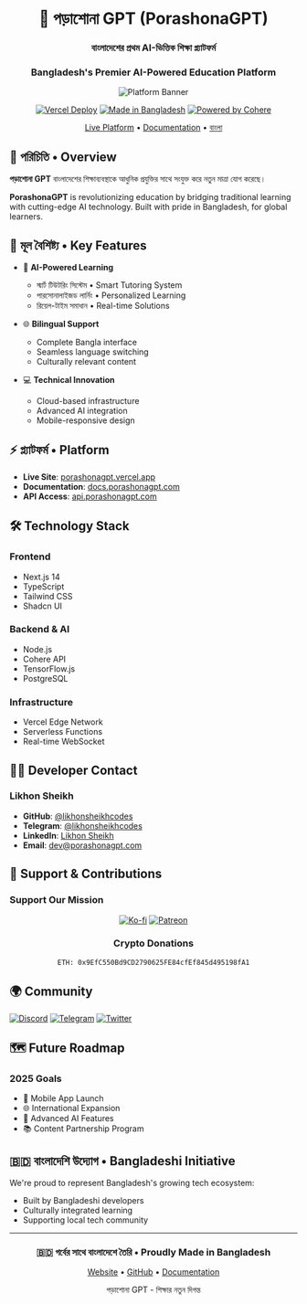<div align="center">

# 🚀 পড়াশোনা GPT (PorashonaGPT)

### বাংলাদেশের প্রথম AI-ভিত্তিক শিক্ষা প্ল্যাটফর্ম
### Bangladesh's Premier AI-Powered Education Platform

![Platform Banner](https://i.ibb.co/4PJ15yG/Black-and-Green-Modern-Finance-App-Facebook-Ad.jpg)

[![Vercel Deploy](https://img.shields.io/badge/Vercel-Deploy-black?style=for-the-badge&logo=vercel)](https://porashonagpt.vercel.app/)
[![Made in Bangladesh](https://img.shields.io/badge/Made_in-Bangladesh-green?style=for-the-badge)](https://en.wikipedia.org/wiki/Bangladesh)
[![Powered by Cohere](https://img.shields.io/badge/Powered_by-Cohere-blueviolet?style=for-the-badge)](https://cohere.com)

[Live Platform](https://porashonagpt.vercel.app/) • [Documentation](https://docs.porashonagpt.com) • [বাংলা](https://bn.porashonagpt.com)

</div>

## 🌟 পরিচিতি • Overview

**পড়াশোনা GPT** বাংলাদেশের শিক্ষাব্যবস্থাকে আধুনিক প্রযুক্তির সাথে সংযুক্ত করে নতুন মাত্রা যোগ করেছে।

**PorashonaGPT** is revolutionizing education by bridging traditional learning with cutting-edge AI technology. Built with pride in Bangladesh, for global learners.

## 🎯 মূল বৈশিষ্ট্য • Key Features

- 🤖 **AI-Powered Learning**
  - স্মার্ট টিউটরিং সিস্টেম • Smart Tutoring System
  - পারসোনালাইজড লার্নিং • Personalized Learning
  - রিয়েল-টাইম সমাধান • Real-time Solutions

- 🌐 **Bilingual Support**
  - Complete Bangla interface
  - Seamless language switching
  - Culturally relevant content

- 💻 **Technical Innovation**
  - Cloud-based infrastructure
  - Advanced AI integration
  - Mobile-responsive design

## ⚡ প্ল্যাটফর্ম • Platform

- **Live Site**: [porashonagpt.vercel.app](https://porashonagpt.vercel.app/)
- **Documentation**: [docs.porashonagpt.com](https://docs.porashonagpt.com)
- **API Access**: [api.porashonagpt.com](https://api.porashonagpt.com)

## 🛠️ Technology Stack

### Frontend
- Next.js 14
- TypeScript
- Tailwind CSS
- Shadcn UI

### Backend & AI
- Node.js
- Cohere API
- TensorFlow.js
- PostgreSQL

### Infrastructure
- Vercel Edge Network
- Serverless Functions
- Real-time WebSocket

## 👨‍💻 Developer Contact

### Likhon Sheikh
- **GitHub**: [@likhonsheikhcodes](https://github.com/likhonsheikhcodes)
- **Telegram**: [@likhonsheikhcodes](https://t.me/likhonsheikhcodes)
- **LinkedIn**: [Likhon Sheikh](https://www.linkedin.com/in/likhonsheikhcodes)
- **Email**: dev@porashonagpt.com

## 🤝 Support & Contributions

### Support Our Mission
<div align="center">

[![Ko-fi](https://img.shields.io/badge/Support_on-Ko--fi-FF5E5B?style=for-the-badge&logo=ko-fi)](https://ko-fi.com/likhonsheikh)
[![Patreon](https://img.shields.io/badge/Join-Patreon-FF424D?style=for-the-badge&logo=patreon)](https://www.patreon.com/c/likhonsheikhcodes)

### Crypto Donations
```
ETH: 0x9EfC550Bd9CD2790625FE84cfEf845d495198fA1
```
</div>

## 🌍 Community

[![Discord](https://img.shields.io/badge/Join_Community-Discord-5865F2?style=for-the-badge&logo=discord)](https://discord.gg/porashonagpt)
[![Telegram](https://img.shields.io/badge/Join_Channel-Telegram-26A5E4?style=for-the-badge&logo=telegram)](https://t.me/porashonagpt)
[![Twitter](https://img.shields.io/badge/Follow-Twitter-1DA1F2?style=for-the-badge&logo=twitter)](https://twitter.com/porashonagpt)

## 🗺️ Future Roadmap

### 2025 Goals
- 📱 Mobile App Launch
- 🌐 International Expansion
- 🤖 Advanced AI Features
- 📚 Content Partnership Program

## 🇧🇩 বাংলাদেশি উদ্যোগ • Bangladeshi Initiative

We're proud to represent Bangladesh's growing tech ecosystem:
- Built by Bangladeshi developers
- Culturally integrated learning
- Supporting local tech community

---

<div align="center">

### 🇧🇩 গর্বের সাথে বাংলাদেশে তৈরি • Proudly Made in Bangladesh

[Website](https://porashonagpt.vercel.app/) • [GitHub](https://github.com/PorashonaGPT) • [Documentation](https://docs.porashonagpt.com)

পড়াশোনা GPT - শিক্ষার নতুন দিগন্ত

</div>
